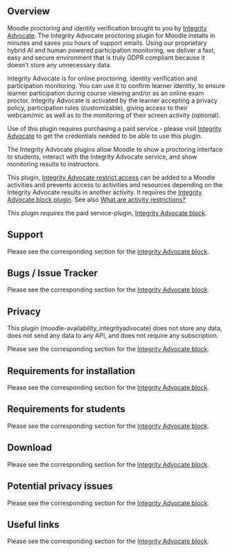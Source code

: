 Overview
--------

Moodle proctoring and identity verification brought to you by [Integrity Advocate](https://www.integrityadvocate.com/partners/moodle). The Integrity Advocate proctoring plugin for Moodle installs in minutes and saves you hours of support emails. Using our proprietary hybrid AI and human powered participation monitoring, we deliver a fast, easy and secure environment that is truly GDPR compliant because it doesn't store any unnecessary data.

Integrity Advocate is for online proctoring, identity verification and participation monitoring. You can use it to confirm learner identity, to ensure learner participation during course viewing and/or as an online exam proctor. Integrity Advocate is activated by the learner accepting a privacy policy, participation rules (customizable), giving access to their webcam/mic as well as to the monitoring of their screen activity (optional).

Use of this plugin requires purchasing a paid service - please visit [Integrity Advocate](https://www.integrityadvocate.com/partners/moodle) to get the credentials needed to be able to use this plugin.

The Integrity Advocate plugins allow Moodle to show a proctoring interface to students, interact with the Integrity Advocate service, and show monitoring results to instructors.

This plugin, [Integrity Advocate restrict access](https://moodle.org/plugins/availability_integrityadvocate) can be added to a Moodle activities and prevents access to activities and resources depending on the Integrity Advocate results in another activity. It requires the [Integrity Advocate block plugin](https://moodle.org/plugins/block_integrityadvocate). See also [What are activity restrictions?](https://docs.moodle.org/39/en/Using_restrict_access)

This plugin *requires* the paid service-plugin, [Integrity Advocate block](https://moodle.org/plugins/block_integrityadvocate).

Support
-------

Please see the corresponding section for the [Integrity Advocate block](https://moodle.org/plugins/block_integrityadvocate).

Bugs / Issue Tracker
--------------------

Please see the corresponding section for the [Integrity Advocate block](https://moodle.org/plugins/block_integrityadvocate).

Privacy
-------

This plugin (moodle-availability_integrityadvocate) does not store any data, does not send any data to any API, and does not require any subscription.

Please see the corresponding section for the [Integrity Advocate block](https://moodle.org/plugins/block_integrityadvocate).

Requirements for installation
-----------------------------

Please see the corresponding section for the [Integrity Advocate block](https://moodle.org/plugins/block_integrityadvocate).

Requirements for students
-------------------------

Please see the corresponding section for the [Integrity Advocate block](https://moodle.org/plugins/block_integrityadvocate).

Download
--------

Please see the corresponding section for the [Integrity Advocate block](https://moodle.org/plugins/block_integrityadvocate).

Potential privacy issues
------------------------

Please see the corresponding section for the [Integrity Advocate block](https://moodle.org/plugins/block_integrityadvocate).

Useful links
------------

Please see the corresponding section for the [Integrity Advocate block](https://moodle.org/plugins/block_integrityadvocate).